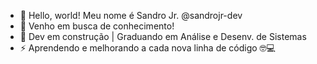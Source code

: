 - 👋 Hello, world! Meu nome é Sandro Jr. @sandrojr-dev
- 👀 Venho em busca de conhecimento!
- 🌱 Dev em construção | Graduando em Análise e Desenv. de Sistemas
- ⚡ Aprendendo e melhorando a cada nova linha de código 🤓💻

<!---
sandrojr-dev/sandrojr-dev is a ✨ special ✨ repository because its `README.md` (this file) appears on your GitHub profile.
You can click the Preview link to take a look at your changes.
--->
